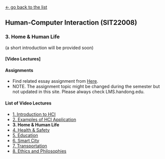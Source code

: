 [← go back to the list](README.md)

## Human-Computer Interaction (SIT22008)

### 3. Home & Human Life

(a short introduction will be provided soon)

#### [Video Lectures]




#### Assignments
- Find related essay assignment from [Here](HCI_Essays.md).
- NOTE. The assignment topic might be changed during the semester but not updated in this site. Please always check LMS.handong.edu.



#### List of Video Lectures
- [1. Introduction to HCI](HCI01.md)
- [2. Examples of HCI Application](HCI02.md)
- **3. Home & Human Life**
- [4. Health & Safety](HCI04.md)
- [5. Education](HCI05.md)
- [6. Smart City](HCI06.md)
- [7. Transportation](HCI07.md)
- [8. Ethics and Philosophies](HCI08.md)